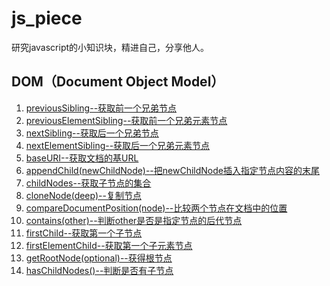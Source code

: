 # js_piece
研究javascript的小知识块，精进自己，分享他人。
## DOM（Document Object Model）
1. [previousSibling--获取前一个兄弟节点](./DOM/Node/previousSibling/previousSibling.md)
2. [previousElementSibling--获取前一个兄弟元素节点](./DOM/previousElementSibling/previousElementSibling.md)
3. [nextSibling--获取后一个兄弟节点](./DOM/Node/nextSibling/nextSibling.md)
4. [nextElementSibling--获取后一个兄弟元素节点](./DOM/nextElementSibling/nextElementSibling.md)
5. [baseURI--获取文档的基URL](./DOM/Node/baseURI/baseURI.md)
6. [appendChild(newChildNode)--把newChildNode插入指定节点内容的末尾](./DOM/Node/appendChild()/appendChild().md)
7. [childNodes--获取子节点的集合](./DOM/Node/childNodes/childNodes.md)
8. [cloneNode(deep)--复制节点](./DOM/Node/cloneNode()/cloneNode().md)
9. [compareDocumentPosition(node)--比较两个节点在文档中的位置](./DOM/Node/compareDocumentPosition()/compareDocumentPosition.md)
10. [contains(other)--判断other是否是指定节点的后代节点](./DOM/Node/contains()/contains().md)
11. [firstChild--获取第一个子节点](./DOM/Node/firstChild/firstChild.md)
12. [firstElementChild--获取第一个子元素节点](./DOM/Node/ParentNode/firstElementChild/firstElementChild.md)
13. [getRootNode(optional)--获得根节点](./DOM/Node/getRootNode()/getRootNode().md)
14. [hasChildNodes()--判断是否有子节点](./DOM/Node/hasChildNodes()/hasChildNodes().md)